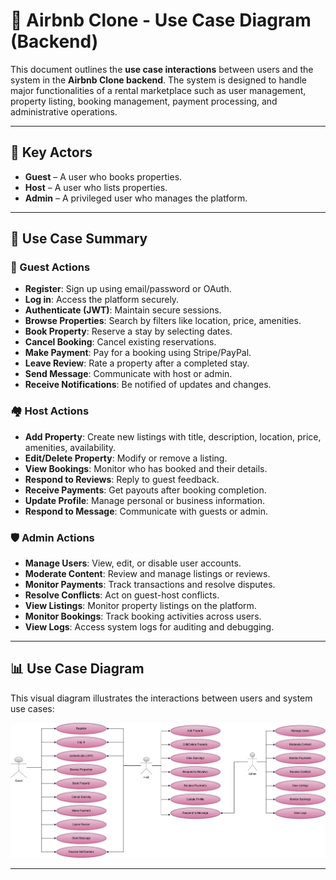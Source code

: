 # 🧾 Airbnb Clone - Use Case Diagram (Backend)

This document outlines the **use case interactions** between users and the system in the **Airbnb Clone backend**. The system is designed to handle major functionalities of a rental marketplace such as user management, property listing, booking management, payment processing, and administrative operations.

---

## 🔑 Key Actors

- **Guest** – A user who books properties.
- **Host** – A user who lists properties.
- **Admin** – A privileged user who manages the platform.

---

## 🧩 Use Case Summary

### 👤 Guest Actions

- **Register**: Sign up using email/password or OAuth.
- **Log in**: Access the platform securely.
- **Authenticate (JWT)**: Maintain secure sessions.
- **Browse Properties**: Search by filters like location, price, amenities.
- **Book Property**: Reserve a stay by selecting dates.
- **Cancel Booking**: Cancel existing reservations.
- **Make Payment**: Pay for a booking using Stripe/PayPal.
- **Leave Review**: Rate a property after a completed stay.
- **Send Message**: Communicate with host or admin.
- **Receive Notifications**: Be notified of updates and changes.

### 🏘️ Host Actions

- **Add Property**: Create new listings with title, description, location, price, amenities, availability.
- **Edit/Delete Property**: Modify or remove a listing.
- **View Bookings**: Monitor who has booked and their details.
- **Respond to Reviews**: Reply to guest feedback.
- **Receive Payments**: Get payouts after booking completion.
- **Update Profile**: Manage personal or business information.
- **Respond to Message**: Communicate with guests or admin.

### 🛡️ Admin Actions

- **Manage Users**: View, edit, or disable user accounts.
- **Moderate Content**: Review and manage listings or reviews.
- **Monitor Payments**: Track transactions and resolve disputes.
- **Resolve Conflicts**: Act on guest-host conflicts.
- **View Listings**: Monitor property listings on the platform.
- **Monitor Bookings**: Track booking activities across users.
- **View Logs**: Access system logs for auditing and debugging.

---

## 📊 Use Case Diagram

This visual diagram illustrates the interactions between users and system use cases:

![Use Case Diagram](./Use%20case%20diagram.png)

---